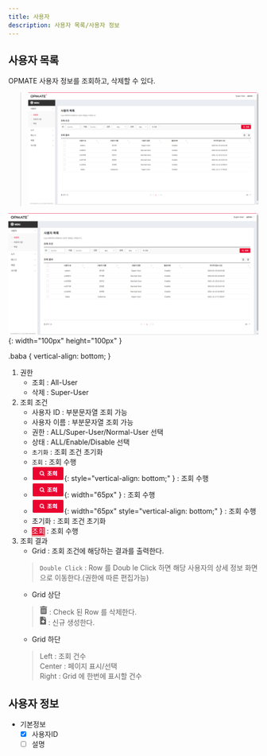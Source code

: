 ```yaml
---
title: 사용자
description: 사용자 목록/사용자 정보
---
```


## 사용자 목록
OPMATE 사용자 정보를 조회하고, 삭제할 수 있다.

>![사용자 목록](img/user_lst.png "사용자 목록")

![사용자 목록](img/user_lst.png "사용자 목록"){: width="100px" height="100px" }

.baba {
    vertical-align: bottom;
}

1. 권한
    - 조회 : All-User  
    - 삭제 : Super-User
2. 조회 조건
    - 사용자 ID : 부분문자열 조회 가능  
    - 사용자 이름 : 부분문자열 조회 가능  
    - 권한 : ALL/Super-User/Normal-User 선택  
    - 상태 : ALL/Enable/Disable 선택  
    - `초기화` : 조회 조건 초기화  
    - `조회` : 조회 수행  
    - ![조회](img/icon/ico-select-btn.png#class=baba "조회"){: style="vertical-align: bottom;" } : 조회 수행  
    - ![조회](img/icon/ico-select-btn.png#style=vertical-align:bottom; "조회"){: width="65px" } : 조회 수행  
    - ![조회](img/icon/ico-select-btn.png "조회"){: width="65px" style="vertical-align: bottom;" } : 조회 수행
    - <kbd>초기화</kbd> : 조회 조건 초기화
    - <kbd style="color: #ffffff; background-color: #ea0530; box-shadow: 0px 2px 1px 1px #ea9999">조회</kbd> : 조회 수행  
3. 조회 결과
    - Grid : 조회 조건에 해당하는 결과를 출력한다.  
    >`Double Click` : Row 를 Doub   le Click 하면 해당 사용자의 상세 정보 화면으로 이동한다.(권한에 따른 편집가능)  
    - Grid 상단  
    > ![삭제](img/icon/ico-del-hover.png#style=max-width:50px;vertical-align:bottom; "삭제") : Check 된 Row 를 삭제한다.   
      ![추가/등록](img/icon/ico-add-hover.png#style=max-width:50px;vertical-align:bottom; "추가/등록") : 신규 생성한다.
    - Grid 하단  
    > Left : 조회 건수  
    Center : 페이지 표시/선택  
    Right : Grid 에 한번에 표시할 건수  


## 사용자 정보

- 기본정보
    - [x] 사용자ID
    - [ ] 설명
